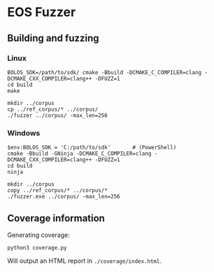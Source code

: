 # EOS Fuzzer

## Building and fuzzing

### Linux

```shell
BOLOS_SDK=/path/to/sdk/ cmake -Bbuild -DCMAKE_C_COMPILER=clang -DCMAKE_CXX_COMPILER=clang++ -DFUZZ=1
cd build
make
```

```shell
mkdir ../corpus
cp ../ref_corpus/* ../corpus/
./fuzzer ../corpus/ -max_len=256
```

### Windows

```shell
$env:BOLOS_SDK = 'C:/path/to/sdk'       # (PowerShell)
cmake -Bbuild -GNinja -DCMAKE_C_COMPILER=clang -DCMAKE_CXX_COMPILER=clang++ -DFUZZ=1
cd build
ninja
```

```shell
mkdir ../corpus
copy ../ref_corpus/* ../corpus/*
./fuzzer.exe ../corpus/ -max_len=256
```

## Coverage information

Generating coverage:

```shell
python3 coverage.py
```

Will output an HTML report in `./coverage/index.html`.
